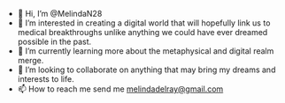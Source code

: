 - 👋 Hi, I’m @MelindaN28
- 👀 I’m interested in creating a digital world that will hopefully link us to medical breakthroughs unlike anything we could have ever dreamed possible in the past.
- 🌱 I’m currently learning more about the metaphysical and digital realm merge.
- 💞️ I’m looking to collaborate on anything that may bring my dreams and interests to life.
- 📫 How to reach me send me melindadelray@gmail.com

<!---
MelindaN28/MelindaN28 is a ✨ special ✨ repository because its `README.md` (this file) appears on your GitHub profile.
You can click the Preview link to take a look at your changes.
--->
